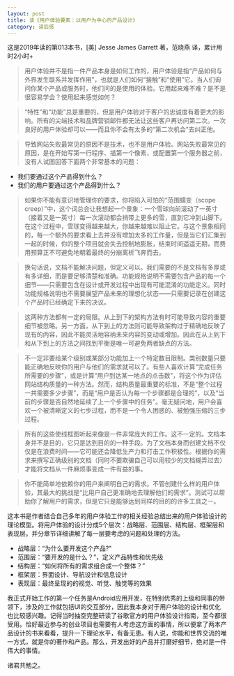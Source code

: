 ```yaml
---
layout: post
title: 读《用户体验要素：以用户为中心的产品设计》
category: 读后感
---
```

这是2019年读的第013本书，[美] Jesse James Garrett 著，范晓燕 译，累计用时2小时+

>用户体验并不是指一件产品本身是如何工作的，用户体验是指“产品如何与外界发生联系并发挥作用”，也就是人们如何“接触”和“使用”它。当人们询问你某个产品或服务时，他们问的是使用的体验。它用起来难不难？是不是很容易学会？使用起来感觉如何？

>“特性”和“功能”总是重要的，但是用户体验对于客户的忠诚度有着更大的影响。所有的尖端技术和品牌营销邮件都无法让这些客户再访问第二次。一次良好的用户体验却可以——而且你不会有太多的“第二次机会”去纠正他。

>导致网站失败最常见的原因不是技术，也不是用户体验。网站失败最常见的原因，是在开始写第一行程序、描第一个像素，或配置第一个服务器之前，没有人试图回答下面两个非常基本的问题：
- 我们要通过这个产品得到什么？
- 我们的用户要通过这个产品得到什么？

>如果你不能有意识地管理你的要求，你将陷入可怕的“范围蠕变（scope creep）”中，这个词总会让我想起一个景象：一个雪球向前滚动了一英寸（接着又是一英寸）每一次滚动都会捎带上更多的雪，直到它冲到山脚下。在这个过程中，雪球变得越来越大，你越来越难以阻止它。与这个景象相同的，每一个额外的要求看上去并没有增加太多的工作量，但是当它们汇集到一起的时候，你的整个项目就会失去控制地膨胀，结束时间遥遥无期，而费用预算正不可避免地朝着最终的分崩离析飞奔而去。

>换句话说，文档不能解决问题，但定义可以。我们需要的不是文档有多厚或有多详细，而是要足够清楚和准确。功能规格说明不需要包含产品的每一个细节——只需要包含在设计或开发过程中出现有可能混淆的功能定义。同时功能规格说明也不需要展望产品未来的理想化状态——只需要记录在创建这个产品时已经确定下来的决议。

>这两种方法都有一定的局限。从上到下的架构方法有时可能导致内容的重要细节被忽略。另一方面，从下到上的方法则可能导致架构过于精确地反映了现有的内容，因此不能灵活地容纳未来内容的变动或增加。因此在从上到下和从下到上的方法之间找到平衡是唯一可避免两者缺点的方法。

>不一定非要给某个级别或某部分功能加上一个特定数目限制。类别数量只要能正确地反映你的用户与他们的需求就可以了。有些人喜欢计算“完成任务所需要的步骤”，或是计算“用户到达某一地点的点击数”，将这个作为评估网站结构质量的一种方法。然而，结构质量最重要的标准，不是“整个过程一共需要多少步骤”，而是“用户是否认为每一个步骤都是合理的”，以及“当前的步骤是否自然地延续了上一个步骤中的任务”。毫无疑问地，用户会喜欢一个被清晰定义的七步过程，而不是一个令人困惑的、被勉强压缩的三步过程。

>所有的这些使线框图听起来像是一件非常庞大的工作。这不一定的。文档本身并不是目的，它只是达到目的的一种手段。为了文档本身而创建文档不仅仅是在浪费时间——它可能还会降低生产力和打击工作积极性。根据你的需求来撰写正确级别的文档（同时不要欺骗自己可以用较少的文档糊弄过去）才能将文档从一件麻烦事变成一件有益的事。

>你不能简单地依赖你的用户来阐明自己的需求。不管创建什么样的用户体验，其最大的挑战是“比用户自己更准确地去理解他们的需求”。测试可以帮助你了解用户的需求，但是它只是能够达到同样的目的的许多工具之一。

这本书是作者结合自己多年的用户体验工作的相关经验总结出来的用户体验设计的理论模型。将用户体验的设计分成5个层次：战略层、范围层、结构层、框架层和表现层。并分章节详细讲解了每一层要考虑的问题和处理的方法。
- 战略层：“为什么要开发这个产品?"
- 范围层：“要开发的是什么？”，定义产品特性和优先级
- 结构层：“如何将所有的需求组合成一个整体？”
- 框架层：界面设计、导航设计和信息设计
- 表现层：最终呈现的的视觉、听觉、触觉等的效果

我正式开始工作的第一个任务是Android应用开发，在特别优秀的上级和同事的带领下，涉及的工作就包括UI的交互部分，因此我本身对于用户体验的设计和优化也比较感兴趣。记得当时抽空完整研读了谷歌官方的用户体验设计指南，至今都很受用。恰好最近参与的创业项目也需要有人考虑这方面的事情，所以便拿了两本产品设计的书来看看，提升一下理论水平，有备无患。有人说，你能和世界交流的唯一方式，就是你的著作和产品。那么，开发出好的产品并打磨好细节，绝对是一件伟大的事情。

诸君共勉之。